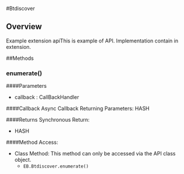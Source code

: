 #Btdiscover


## Overview
Example extension apiThis is example of API. Implementation contain in extension.


##Methods



### enumerate()

####Parameters
<ul><li>callback : <span class='text-info'>CallBackHandler</span></li></ul>

####Callback
Async Callback Returning Parameters: <span class='text-info'>HASH</span></p><ul></ul>

####Returns
Synchronous Return:<ul><li>HASH</li></ul>

####Method Access:
<ul><li><i class="icon-book"></i>Class Method: This method can only be accessed via the API class object. <ul><li><code>EB.Btdiscover.enumerate()</code> </li></ul></li></ul>